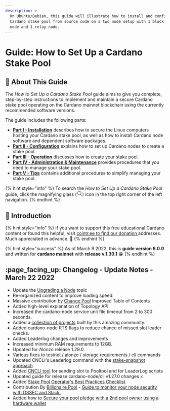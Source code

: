 ```yaml
---
description: >-
  On Ubuntu/Debian, this guide will illustrate how to install and configure a
  Cardano stake pool from source code on a two node setup with 1 block producer
  node and 1 relay node.
---
```


# Guide: How to Set Up a Cardano Stake Pool

## :wrench: About This Guide

The _How to Set Up a Cardano Stake Pool_ guide aims to give you complete, step-by-step instructions to implement and maintain a secure Cardano stake pool operating on the Cardano mainnet blockchain using the currently recommended software versions.

The guide includes the following parts:

* [**Part I - Installation**](part-i-installation.md) describes how to secure the Linux computers hosting your Cardano stake pool, as well as how to install Cardano node software and dependent software packages.
* [**Part II - Configuration**](part-ii-configuration.md) explains how to set up Cardano nodes to create a stake pool.
* [**Part III - Operation**](part-iii-operation.md) discusses how to create your stake pool.
* [**Part IV - Administration & Maintenance**](part-iv-administration.md) provides procedures that you need to manage your stake pool.
* [**Part V - Tips**](part-v-tips.md) contains additional procedures to simplify managing your stake pool.

{% hint style="info" %}
To search the _How to Set Up a Cardano Stake Pool_ guide, click the magnifying glass (![](../../../.gitbook/assets/search-icon.png)) icon in the top right corner of the left navigation.
{% endhint %}

## :tada: Introduction

{% hint style="info" %}
If you want to support this free educational Cardano content or found this helpful, visit [cointr.ee to find our donation ](https://cointr.ee/coincashew)addresses. Much appreciated in advance. :pray:
{% endhint %}

{% hint style="success" %}
As of March 9 2022, this is **guide version 6.0.0** and written for **cardano mainnet** with **release v.1.30.1** :grin:
{% endhint %}

## :page\_facing\_up: Changelog - **Update Notes -** **March 22 2022**

* Update the [Upgrading a Node](part-iv-administration/upgrading-a-node.md) topic
* Re-organized content to improve loading speed.
* Massive contribution by [Change Pool](https://change.paradoxicalsphere.com) Improved Table of Contents
* Added high-level explanation of Topology API.
* Increased the cardano-node service unit file timeout from 2 to 300 seconds.
* Added a [collection of projects](see-also.md#projects) built by this amazing community.
* Added cardano-node RTS flags to reduce chance of missed slot leader checks.
* Added Leaderlog changes and improvements
* Increased minimum RAM requirements to 12GB.
* Updated for Alonzo release 1.29.0.
* Various fixes to testnet / alonzo / storage requirements / cli commands
* Updated CNCLI's Leaderlog command with the [stake-snapshot approach](part-iii-operation/configuring-slot-leader-calculation.md)
* Added [CNCLI tool](part-iii-operation/configuring-slot-leader-calculation.md) for sending slot to Pooltool and for LeaderLog scripts
* Updated guide for release cardano-node/cli v1.27.0 changes <
* Added [Stake Pool Operator's Best Practices Checklist](./#18-15-stake-pool-operators-best-practices-checklist)
* Contribution By [Billionaire Pool](https://www.billionairepool.com) - [Guide to monitor your node security with OSSEC and Slack.](how-to-monitor-security-with-ossec.md)
* Added how to [Secure your pool pledge with a 2nd pool owner using a hardware wallet](./#18-14-secure-your-pool-pledge-with-a-2nd-pool-owner-using-a-hardware-wallet)
